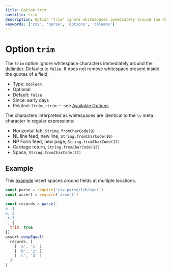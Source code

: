 ```yaml
---
title: Option trim
navtitle: trim
description: Option "trim" ignore whitespaces immediately around the delimiter.
keywords: ['csv', 'parse', 'options', 'columns']
---
```


# Option `trim`

The `trim` option ignore whitespace characters immediately around the [delimiter](/parse/options/delimiter/). Defaults to `false`. It does not remove whitespace present inside the quotes of a field.

* Type: `boolean`
* Optional
* Default: `false`
* Since: early days
* Related: `ltrim`, `rtrim`  &mdash; see [Available Options](/parse/options/#available-options)

The characters interpreted as whitespaces are identical to the `\s` meta character in regular expressions:

* Horizontal tab, `String.fromCharCode(9)`
* NL line feed, new line, `String.fromCharCode(10)`
* NP Form feed, new page, `String.fromCharCode(12)`
* Carriage return, `String.fromCharCode(13)`
* Space, `String.fromCharCode(32)`

## Example

This [example](https://github.com/adaltas/node-csv-parse/blob/master/samples/option.trim.js) insert spaces around fields at multiple locations.

```js
const parse = require('csv-parse/lib/sync')
const assert = require('assert')

const records = parse(`
a ,1
b, 2
 c,3
`, {
  trim: true
})
assert.deepEqual(
  records, [
    [ 'a', '1' ],
    [ 'b', '2' ],
    [ 'c', '3' ]
  ]
)
```
